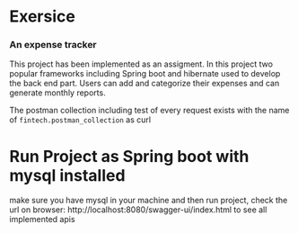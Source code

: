 # Exersice

<h3>An expense tracker</h3>

This project has been implemented as an assigment. In this project two popular frameworks including Spring boot and
hibernate used to develop the back end part.
Users can add and categorize their expenses and can generate monthly reports.


The postman collection including test of every request exists with the name of `fintech.postman_collection` as curl

# Run Project as Spring boot with mysql installed

make sure you have mysql in your machine and then run project, check the url on
browser: http://localhost:8080/swagger-ui/index.html to see all implemented apis


